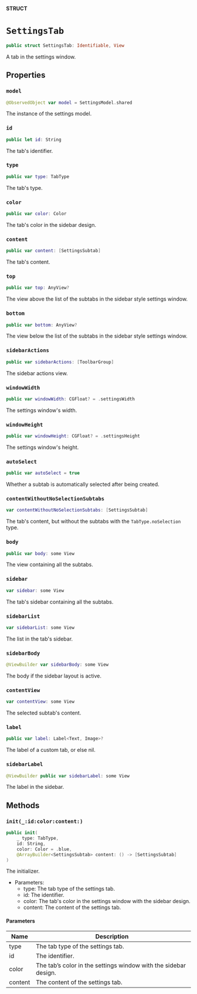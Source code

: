 **STRUCT**

# `SettingsTab`

```swift
public struct SettingsTab: Identifiable, View
```

A tab in the settings window.

## Properties
### `model`

```swift
@ObservedObject var model = SettingsModel.shared
```

The instance of the settings model.

### `id`

```swift
public let id: String
```

The tab's identifier.

### `type`

```swift
public var type: TabType
```

The tab's type.

### `color`

```swift
public var color: Color
```

The tab's color in the sidebar design.

### `content`

```swift
public var content: [SettingsSubtab]
```

The tab's content.

### `top`

```swift
public var top: AnyView?
```

The view above the list of the subtabs in the sidebar style settings window.

### `bottom`

```swift
public var bottom: AnyView?
```

The view below the list of the subtabs in the sidebar style settings window.

### `sidebarActions`

```swift
public var sidebarActions: [ToolbarGroup]
```

The sidebar actions view.

### `windowWidth`

```swift
public var windowWidth: CGFloat? = .settingsWidth
```

The settings window's width.

### `windowHeight`

```swift
public var windowHeight: CGFloat? = .settingsHeight
```

The settings window's height.

### `autoSelect`

```swift
public var autoSelect = true
```

Whether a subtab is automatically selected after being created.

### `contentWithoutNoSelectionSubtabs`

```swift
var contentWithoutNoSelectionSubtabs: [SettingsSubtab]
```

The tab's content, but without the subtabs with the ``TabType.noSelection`` type.

### `body`

```swift
public var body: some View
```

The view containing all the subtabs.

### `sidebar`

```swift
var sidebar: some View
```

The tab's sidebar containing all the subtabs.

### `sidebarList`

```swift
var sidebarList: some View
```

The list in the tab's sidebar.

### `sidebarBody`

```swift
@ViewBuilder var sidebarBody: some View
```

The body if the sidebar layout is active.

### `contentView`

```swift
var contentView: some View
```

The selected subtab's content.

### `label`

```swift
public var label: Label<Text, Image>?
```

The label of a custom tab, or else nil.

### `sidebarLabel`

```swift
@ViewBuilder public var sidebarLabel: some View
```

The label in the sidebar.

## Methods
### `init(_:id:color:content:)`

```swift
public init(
    _ type: TabType,
    id: String,
    color: Color = .blue,
    @ArrayBuilder<SettingsSubtab> content: () -> [SettingsSubtab]
)
```

The initializer.
- Parameters:
  - type: The tab type of the settings tab.
  - id: The identifier.
  - color: The tab's color in the settings window with the sidebar design.
  - content: The content of the settings tab.

#### Parameters

| Name | Description |
| ---- | ----------- |
| type | The tab type of the settings tab. |
| id | The identifier. |
| color | The tab’s color in the settings window with the sidebar design. |
| content | The content of the settings tab. |